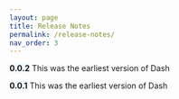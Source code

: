 ```yaml
---
layout: page
title: Release Notes
permalink: /release-notes/
nav_order: 3
---
```


<span style="background:aliceblue">**0.0.2**</span>
This was the earliest version of Dash

<span style="background:aliceblue">**0.0.1**</span>
This was the earliest version of Dash
